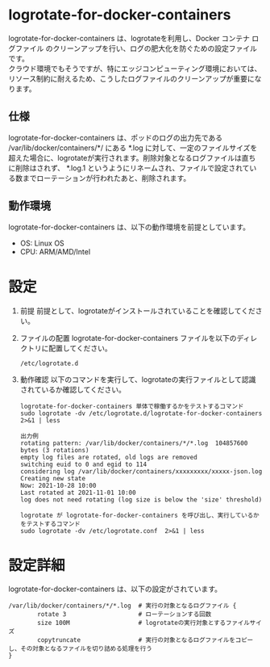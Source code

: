 # logrotate-for-docker-containers
logrotate-for-docker-containers は、logrotateを利用し、Docker コンテナ ログファイル のクリーンアップを行い、ログの肥大化を防ぐための設定ファイルです。    
クラウド環境でもそうですが、特にエッジコンピューティング環境においては、リソース制約に耐えるため、こうしたログファイルのクリーンアップが重要になります。    

## 仕様
logrotate-for-docker-containers は、ポッドのログの出力先である /var/lib/docker/containers/*/ にある *.log に対して、一定のファイルサイズを超えた場合に、logrotateが実行されます。削除対象となるログファイルは直ちに削除はされず、 *.log.1 というようにリネームされ、ファイルで設定されている数までローテーションが行われたあと、削除されます。

## 動作環境
logrotate-for-docker-containers は、以下の動作環境を前提としています。

- OS: Linux OS
- CPU: ARM/AMD/Intel

# 設定
1. 前提
    前提として、logrotateがインストールされていることを確認してください。

2. ファイルの配置
    logrotate-for-docker-containers ファイルを以下のディレクトリに配置してください。
    ``` 
    /etc/logrotate.d 
    ```

3. 動作確認
    以下のコマンドを実行して、logrotateの実行ファイルとして認識されているか確認してください。
    ```
    logrotate-for-docker-containers 単体で稼働するかをテストするコマンド
    sudo logrotate -dv /etc/logrotate.d/logrotate-for-docker-containers  2>&1 | less

    出力例
    rotating pattern: /var/lib/docker/containers/*/*.log  104857600 bytes (3 rotations)
    empty log files are rotated, old logs are removed
    switching euid to 0 and egid to 114
    considering log /var/lib/docker/containers/xxxxxxxxx/xxxxx-json.log
    Creating new state
    Now: 2021-10-28 10:00
    Last rotated at 2021-11-01 10:00
    log does not need rotating (log size is below the 'size' threshold)

    logrotate が logrotate-for-docker-containers を呼び出し、実行しているかをテストするコマンド
    sudo logrotate -dv /etc/logrotate.conf  2>&1 | less

    ```

# 設定詳細
logrotate-for-docker-containers は、以下の設定がされています。
```
/var/lib/docker/containers/*/*.log  # 実行の対象となるログファイル {
        rotate 3                    # ローテーションする回数
        size 100M                   # logrotateの実行対象とするファイルサイズ 
        copytruncate                # 実行の対象となるログファイルをコピーし、その対象となるファイルを切り詰める処理を行う
}
```